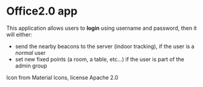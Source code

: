 # Office2.0 app

This application allows users to **login** using username and password, then it will either:
- send the nearby beacons to the server (indoor tracking), if the user is a *normal* user
- set new fixed points (a room, a table, etc...) if the user is part of the admin group

Icon from Material Icons, license Apache 2.0